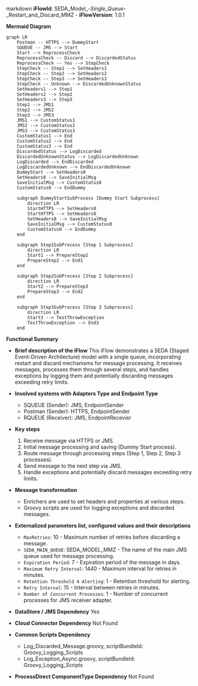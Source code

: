 markdown
**iFlowId**: SEDA_Model_-_Single_Queue_-_Restart_and_Discard_MMZ - **iFlowVersion**: 1.0.1

**Mermaid Diagram**
```mermaid
graph LR
    Postman -- HTTPS --> DummyStart
    SQUEUE -- JMS --> Start
    Start --> ReprocessCheck
    ReprocessCheck -- Discard --> DiscardedStatus
    ReprocessCheck -- Yes --> StepCheck
    StepCheck -- Step1 --> SetHeaders1
    StepCheck -- Step2 --> SetHeaders2
    StepCheck -- Step3 --> SetHeaders3
    StepCheck -- Unknown --> DiscardedUnknownStatus
    SetHeaders1 --> Step1
    SetHeaders2 --> Step2
    SetHeaders3 --> Step3
    Step1 --> JMS1
    Step2 --> JMS2
    Step3 --> JMS3
    JMS1 --> CustomStatus1
    JMS2 --> CustomStatus2
    JMS3 --> CustomStatus3
    CustomStatus1 --> End
    CustomStatus2 --> End
    CustomStatus3 --> End
    DiscardedStatus --> LogDiscarded
    DiscardedUnknownStatus --> LogDiscardedUnknown
    LogDiscarded --> EndDiscarded
    LogDiscardedUnknown --> EndDiscardedUnknown
    DummyStart --> SetHeaders0
    SetHeaders0 --> SaveInitialMsg
    SaveInitialMsg --> CustomStatus0
    CustomStatus0 --> EndDummy

    subgraph DummyStartSubProcess [Dummy Start Subprocess]
        direction LR
        StartHTTPS --> SetHeaders0
        StartHTTPS --> SetHeaders0
        SetHeaders0 --> SaveInitialMsg
        SaveInitialMsg --> CustomStatus0
        CustomStatus0 --> EndDummy
    end

    subgraph Step1SubProcess [Step 1 Subprocess]
        direction LR
        Start1 --> PrepareStep2
        PrepareStep2 --> End1
    end

    subgraph Step2SubProcess [Step 2 Subprocess]
        direction LR
        Start2 --> PrepareStep3
        PrepareStep3 --> End2
    end

    subgraph Step3SubProcess [Step 3 Subprocess]
        direction LR
        Start3 --> TestThrowException
        TestThrowException --> End3
    end
```

**Functional Summary**
- **Brief description of the iFlow**
This iFlow demonstrates a SEDA (Staged Event-Driven Architecture) model with a single queue, incorporating restart and discard mechanisms for message processing. It receives messages, processes them through several steps, and handles exceptions by logging them and potentially discarding messages exceeding retry limits.

- **Involved systems with Adapters Type and Endpoint Type**
    - SQUEUE (Sender): JMS, EndpointSender
    - Postman (Sender): HTTPS, EndpointSender
    - RQUEUE (Receiver): JMS, EndpointRecevier

- **Key steps**
    1.  Receive message via HTTPS or JMS.
    2.  Initial message processing and saving (Dummy Start process).
    3.  Route message through processing steps (Step 1, Step 2, Step 3 processes).
    4.  Send message to the next step via JMS.
    5.  Handle exceptions and potentially discard messages exceeding retry limits.

- **Message transformation**
    - Enrichers are used to set headers and properties at various steps.
    - Groovy scripts are used for logging exceptions and discarded messages.

- **Externalized parameters list, configured values and their descriptions**
    - `MaxRetries`: 10 - Maximum number of retries before discarding a message.
    - `SEDA_MAIN_QUEUE`: SEDA_MODEL_MMZ - The name of the main JMS queue used for message processing.
    - `Expiration Period`: 7 - Expiration period of the message in days.
    - `Maximum Retry Interval`: 1440 - Maximum interval for retries in minutes.
    - `Retention Threshold 4 Alerting`: 1 - Retention threshold for alerting.
    - `Retry Interval`: 15 - Interval between retries in minutes.
    - `Number of Concurrent Processes`: 1 - Number of concurrent processes for JMS receiver adapter.

- **DataStore / JMS Dependency**
Yes

- **Cloud Connector Dependency**
Not Found

- **Common Scripts Dependency**
    - Log_Discarded_Message.groovy, scriptBundleId: Groovy_Logging_Scripts
    - Log_Exception_Async.groovy, scriptBundleId: Groovy_Logging_Scripts

- **ProcessDirect ComponentType Dependency**
Not Found
